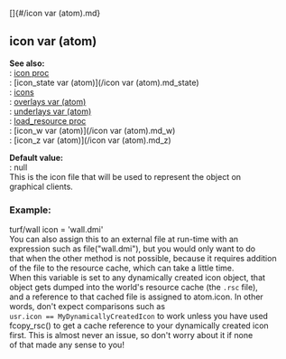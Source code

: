 []{#/icon var (atom).md}    
## icon var (atom)    
**See also:**    
:   [icon proc](/proc/icon)    
:   [icon_state var (atom)](/icon var (atom).md_state)    
:   [icons](/DM/icon)    
:   [overlays var (atom)](/atom/var/overlays)    
:   [underlays var (atom)](/atom/var/underlays)    
:   [load_resource proc](/proc/load_resource)    
:   [icon_w var (atom)](/icon var (atom).md_w)    
:   [icon_z var (atom)](/icon var (atom).md_z)    
<!-- -->    
**Default value:**    
:   null    
This is the icon file that will be used to represent the object on    
graphical clients.    
### Example:    
turf/wall icon = \'wall.dmi\'    
You can also assign this to an external file at run-time with an    
expression such as file(\"wall.dmi\"), but you would only want to do    
that when the other method is not possible, because it requires addition    
of the file to the resource cache, which can take a little time.    
When this variable is set to any dynamically created icon object, that    
object gets dumped into the world\'s resource cache (the `.rsc` file),    
and a reference to that cached file is assigned to atom.icon. In other    
words, don\'t expect comparisons such as    
`usr.icon == MyDynamicallyCreatedIcon` to work unless you have used    
fcopy_rsc() to get a cache reference to your dynamically created icon    
first. This is almost never an issue, so don\'t worry about it if none    
of that made any sense to you!  